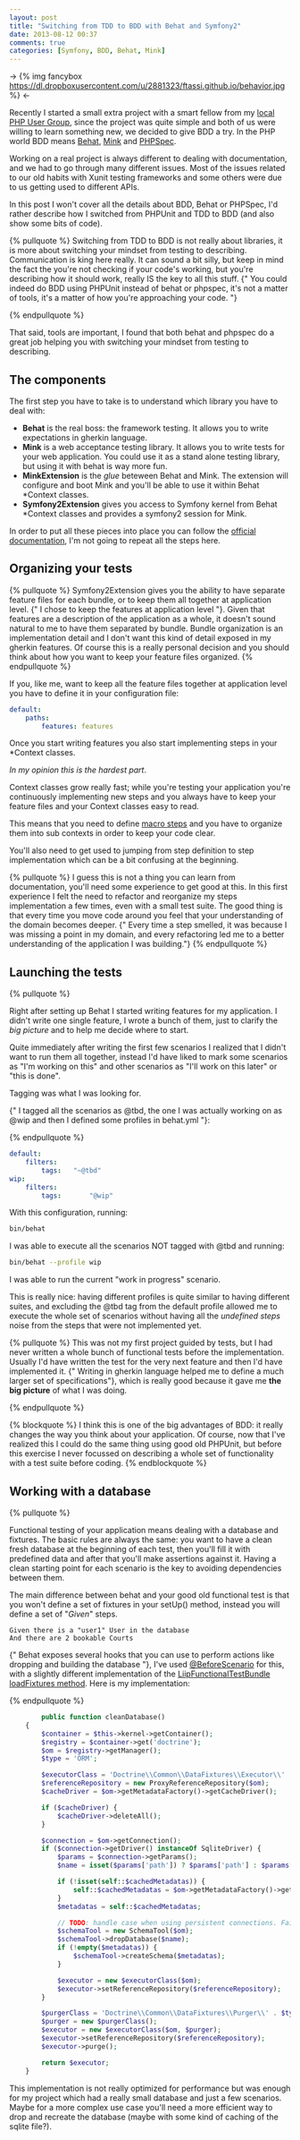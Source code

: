```yaml
---
layout: post
title: "Switching from TDD to BDD with Behat and Symfony2"
date: 2013-08-12 00:37
comments: true
categories: [Symfony, BDD, Behat, Mink]
---
```

-> {% img fancybox https://dl.dropboxusercontent.com/u/2881323/ftassi.github.io/behavior.jpg %} <-

Recently I started a small extra project with a smart fellow from my [local PHP User Group](http://marche.grusp.org), since the project was quite simple and both of us were willing to learn something new, we decided to give BDD a try. In the PHP world BDD means [Behat](http://behat.org/), [Mink](http://mink.behat.org) and [PHPSpec](http://www.phpspec.net). 

Working on a real project is always different to dealing with documentation, and we had to go through many different issues. Most of the issues related to our old habits with Xunit testing frameworks and some others were due to us getting used to different APIs.

In this post I won't cover all the details about BDD, Behat or PHPSpec, I'd rather describe how I switched from PHPUnit and TDD to BDD (and also show some bits of code).

<!-- more -->

{% pullquote %}
Switching from TDD to BDD is not really about libraries, it is more about switching your mindset from testing to describing. Communication is king here really. It can sound a bit silly, but keep in mind the fact the you're not checking if your code's working, but you're describing how it should work, really IS the key to all this stuff. {" You could indeed do BDD using PHPUnit instead of behat or phpspec, it's not a matter of tools, it's a matter of how you're approaching your code. "}

{% endpullquote %}

That said, tools are important, I found that both behat and phpspec do a great job helping you with switching your mindset from testing to describing. 

The components
--------------

The first step you have to take is to understand which library you have to deal with:

* **Behat** is the real boss: the framework testing. It allows you to write expectations in gherkin language.
* **Mink** is a web acceptance testing library. It allows you to write tests for your web application. You could use it as a stand alone testing library, but using it with behat is way more fun.
* **MinkExtension** is the *glue* beteween Behat and Mink. The extension will configure and boot Mink and you'll be able to use it within Behat *Context classes.
* **Symfony2Extension** gives you access to Symfony kernel from Behat *Context classes and provides a symfony2 session for Mink.

In order to put all these pieces into place you can follow the [official documentation](http://extensions.behat.org/symfony2/), I'm not going to repeat all the steps here.

Organizing your tests
---------------------

{% pullquote %}
Symfony2Extension gives you the ability to have separate feature files for each bundle, or to keep them all together at application level. {" I chose to keep the features at application level "}. Given that features are a description of the application as a whole, it doesn't sound natural to me to have them separated by bundle. Bundle organization is an implementation detail and I don't want this kind of detail exposed in my gherkin features. Of course this is a really personal decision and you should think about how you want to keep your feature files organized. 
{% endpullquote %}

If you, like me, want to keep all the feature files together at application level you have to define it in your configuration file:

```yaml behat.yml
default:
    paths:
        features: features
```

Once you start writing features you also start implementing steps in your *Context classes. 

_In my opinion this is the hardest part_.

Context classes grow really fast; while you're testing your application you're continuously implementing new steps and you always have to keep your feature files and your Context classes easy to read. 

This means that you need to define [macro steps](http://docs.behat.org/guides/2.definitions.html#step-execution-chaining) and you have to organize them into sub contexts in order to keep your code clear. 

You'll also need to get used to jumping from step definition to step implementation which can be a bit confusing at the beginning.

{% pullquote %}
I guess this is not a thing you can learn from documentation, you'll need some experience to get good at this. In this first experience I felt the need to refactor and reorganize my steps implementation a few times, even with a small test suite. The good thing is that every time you move code around you feel that your understanding of the domain becomes deeper. {" Every time a step smelled, it was because I was missing a point in my domain, and every refactoring led me to a better understanding of the application I was building."}
{% endpullquote %}

Launching the tests
-------------------

{% pullquote %}

Right after setting up Behat I started writing features for my application. I didn't write one single feature, I wrote a bunch of them, just to clarify the *big picture* and to help me decide where to start.

Quite immediately after writing the first few scenarios I realized that I didn't want to run them all together, instead I'd have liked to mark some scenarios as "I'm working on this" and other scenarios as "I'll work on this later" or "this is done". 

Tagging was what I was looking for.

{" I tagged all the scenarios as @tbd, the one I was actually working on as @wip and then I defined some profiles in behat.yml "}:

{% endpullquote %}

``` yaml behat.tml
default:
    filters:
        tags:   "~@tbd"
wip:
    filters:
        tags:       "@wip"
```

With this configuration, running:

```bash 
bin/behat 
```

I was able to execute all the scenarios NOT tagged with @tbd
and running:

```bash 
bin/behat --profile wip
```

I was able to run the current "work in progress" scenario.

This is really nice: having different profiles is quite similar to having different suites, and excluding the @tbd tag from the default profile allowed me to execute the whole set of scenarios without having all the *undefined steps* noise from the steps that were not implemented yet. 

{% pullquote %}
This was not my first project guided by tests, but I had never written a whole bunch of functional tests before the implementation. Usually I'd have written the test for the very next feature and then I'd have implemented it. {" Writing in gherkin language helped me to define a much larger set of specifications"}, which is really good because it gave me **the big picture** of what I was doing.

{% endpullquote %}

{% blockquote %}
I think this is one of the big advantages of BDD: it really changes the way you think about your application. Of course, now that I've realized this I could do the same thing using good old PHPUnit, but before this exercise I never focussed on describing a whole set of functionality with a test suite before coding.
{% endblockquote %}

Working with a database
---------------------

{% pullquote %}

Functional testing of your application means dealing with a database and fixtures. The basic rules are always the same: you want to have a clean fresh database at the beginning of each test, then you'll fill it with predefined data and after that you'll make assertions against it. Having a clean starting point for each scenario is the key to avoiding dependencies between them.

The main difference between behat and your good old functional test is that you won't define a set of fixtures in your setUp() method, instead you will define a set of "*Given*" steps.

```gherkin 
Given there is a "user1" User in the database
And there are 2 bookable Courts
```

{" Behat exposes several hooks that you can use to perform actions like dropping and building the database "}, I've used [@BeforeScenario](http://docs.behat.org/guides/3.hooks.html#hooks) for this, with a slightly different implementation of the [LiipFunctionalTestBundle loadFixtures method](https://github.com/liip/LiipFunctionalTestBundle/blob/master/Test/WebTestCase.php#L228). Here is my implementation:

{% endpullquote %}

```php FeaturesContext.php
        public function cleanDatabase()
    {
        $container = $this->kernel->getContainer();
        $registry = $container->get('doctrine');
        $om = $registry->getManager();
        $type = 'ORM';

        $executorClass = 'Doctrine\\Common\\DataFixtures\\Executor\\' . $type . 'Executor';
        $referenceRepository = new ProxyReferenceRepository($om);
        $cacheDriver = $om->getMetadataFactory()->getCacheDriver();

        if ($cacheDriver) {
            $cacheDriver->deleteAll();
        }

        $connection = $om->getConnection();
        if ($connection->getDriver() instanceOf SqliteDriver) {
            $params = $connection->getParams();
            $name = isset($params['path']) ? $params['path'] : $params['dbname'];

            if (!isset(self::$cachedMetadatas)) {
                self::$cachedMetadatas = $om->getMetadataFactory()->getAllMetadata();
            }
            $metadatas = self::$cachedMetadatas;

            // TODO: handle case when using persistent connections. Fail loudly?
            $schemaTool = new SchemaTool($om);
            $schemaTool->dropDatabase($name);
            if (!empty($metadatas)) {
                $schemaTool->createSchema($metadatas);
            }

            $executor = new $executorClass($om);
            $executor->setReferenceRepository($referenceRepository);
        }

        $purgerClass = 'Doctrine\\Common\\DataFixtures\\Purger\\' . $type . 'Purger';
        $purger = new $purgerClass();
        $executor = new $executorClass($om, $purger);
        $executor->setReferenceRepository($referenceRepository);
        $executor->purge();

        return $executor;
    }
```

This implementation is not really optimized for performance but was enough for my project which had a really small database and just a few scenarios. Maybe for a more complex use case you'll need a more efficient way to drop and recreate the database (maybe with some kind of caching of the sqlite file?).

